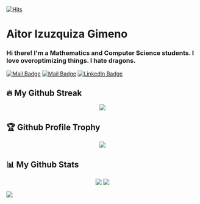 <!-- <a href="#"><img width="100%" height="auto" src="https://i.imgur.com/iXuL1HG.png" height="175px"/></a>
 -->
[![Hits](https://hits.seeyoufarm.com/api/count/incr/badge.svg?url=https%3A%2F%2Fgithub.com%2FSkaidus&count_bg=%23EB8B10&title_bg=%23684327&icon=&icon_color=%23c33&title=VISIT&edge_flat=false)](https://github.com/Skaidus)


<h1 style="align:center; justify-content:center">Aitor Izuzquiza Gimeno</h1>
<h3 style="align:center; justify-content:center">Hi there! I'm a Mathematics and Computer Science students. I love overoptimizing things. I hate dragons.</h3>

[![Mail Badge](https://img.shields.io/badge/Mail1-9c38d1?style=flat&logo=Gmail&logoColor=white)](mailto:aitor.izuzquiza@gmail.com)
[![Mail Badge](https://img.shields.io/badge/Mail2-9c38d1?style=flat&logo=Gmail&logoColor=white)](mailto:100428965@alumnos.uc3m.es)
[![LinkedIn Badge](https://img.shields.io/badge/Linkedin-9c38d1?style=flat&logo=LinkedIn&logoColor=white)](linkedin.com/in/aitorizuzquiza)

## 🔥 My Github Streak
<p align="center">
    <img src="https://github-readme-streak-stats.herokuapp.com/?user=Skaidus&theme=dark&hide_border=true" />
</p>

## 🏆 Github Profile Trophy
<p align="center">
    <img src="https://github-profile-trophy.vercel.app/?username=Skaidus&theme=darkhub&margin-w=15&row=1&no-frame=true" />
</p>

## 📊 My Github Stats

<p align="center">
    <img src="https://github-readme-stats.vercel.app/api?username=Skaidus&count_private=true&hide_border=true&card_width=300&show_icons=true&theme=tokyonight&hide=["contribs","prs"]"/>
   <img src="https://github-readme-stats.vercel.app/api/top-langs/?username=Skaidus&layout=compact&hide_border=true&card_width=400&langs_count=10&theme=tokyonight"/>
</p>

<img src="https://activity-graph.herokuapp.com/graph?username=Skaidus&theme=react-dark&hide_border=true" />
